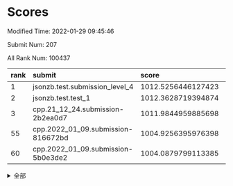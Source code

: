 # Scores

Modified Time: 2022-01-29 09:45:46

Submit Num: 207

All Rank Num: 100437

| rank |               submit               |       score        |       sigma        | pk_num |
| :--- | :--------------------------------- | :----------------- | :----------------- | :----- |
| 1    | jsonzb.test.submission_level_4     | 1012.5256446127423 | 0.7975094100699031 | 1942   |
| 2    | jsonzb.test.test_1                 | 1012.3628719394874 | 0.7888503214952794 | 1943   |
| 3    | cpp.21_12_24.submission-2b2ea0d7   | 1011.9844959885698 | 0.75949856530082   | 1936   |
| 55   | cpp.2022_01_09.submission-816672bd | 1004.9256395976398 | 0.7244709035778865 | 1946   |
| 60   | cpp.2022_01_09.submission-5b0e3de2 | 1004.0879799113385 | 0.7074680508863568 | 1940   |


<details>
<summary>全部</summary>

| rank |                 submit                 |       score        |       sigma        | pk_num |
| :--- | :------------------------------------- | :----------------- | :----------------- | :----- |
| 1    | jsonzb.test.submission_level_4         | 1012.5256446127423 | 0.7975094100699031 | 1942   |
| 2    | jsonzb.test.test_1                     | 1012.3628719394874 | 0.7888503214952794 | 1943   |
| 3    | cpp.21_12_24.submission-2b2ea0d7       | 1011.9844959885698 | 0.75949856530082   | 1936   |
| 4    | gobigger.level_3.submission_level_3_19 | 1011.1973065600008 | 0.7677916575064613 | 1945   |
| 5    | gobigger.level_3.submission_level_3_24 | 1011.1298902177234 | 0.7678896147609563 | 1942   |
| 6    | gobigger.level_3.submission_level_3_2  | 1011.1175310327269 | 0.7746045461186323 | 1942   |
| 7    | gobigger.level_3.submission_level_3_6  | 1011.0762516780876 | 0.7658614761507809 | 1942   |
| 8    | gobigger.level_3.submission_level_3_49 | 1010.980231909685  | 0.7700459195946507 | 1942   |
| 9    | gobigger.level_3.submission_level_3_18 | 1010.5353073170165 | 0.7709779597919069 | 1940   |
| 10   | gobigger.level_3.submission_level_3_12 | 1010.4445772345127 | 0.7464446594606474 | 1936   |
| 11   | gobigger.level_3.submission_level_3_10 | 1010.2852270026976 | 0.7601291149698213 | 1941   |
| 12   | gobigger.level_3.submission_level_3_17 | 1010.2791390685264 | 0.7621297022319492 | 1939   |
| 13   | gobigger.level_3.submission_level_3_4  | 1010.230123716231  | 0.7610324852820278 | 1941   |
| 14   | gobigger.level_3.submission_level_3_14 | 1010.116364445369  | 0.7503295590756098 | 1936   |
| 15   | gobigger.level_3.submission_level_3_34 | 1010.0917393652168 | 0.7518973667911234 | 1938   |
| 16   | gobigger.level_3.submission_level_3_41 | 1010.0862636735073 | 0.7722367997354579 | 1945   |
| 17   | gobigger.level_3.submission_level_3_46 | 1010.0506331865396 | 0.7591259852546919 | 1940   |
| 18   | gobigger.level_3.submission_level_3_45 | 1009.9968925898777 | 0.7796690979251032 | 1937   |
| 19   | gobigger.level_3.submission_level_3_37 | 1009.9802757550564 | 0.747057593924748  | 1938   |
| 20   | gobigger.level_3.submission_level_3_1  | 1009.9155831788551 | 0.763543394603775  | 1941   |
| 21   | gobigger.level_3.submission_level_3_38 | 1009.8974327172598 | 0.7768400832055123 | 1940   |
| 22   | gobigger.level_3.submission_level_3_13 | 1009.8714634768123 | 0.7456510475098816 | 1940   |
| 23   | gobigger.level_3.submission_level_3_32 | 1009.8583896358032 | 0.7602343146903503 | 1940   |
| 24   | gobigger.level_3.submission_level_3_47 | 1009.8453505134614 | 0.7512295371363618 | 1941   |
| 25   | gobigger.level_3.submission_level_3_33 | 1009.8310641972238 | 0.7533374342902757 | 1940   |
| 26   | gobigger.level_3.submission_level_3_0  | 1009.7940670009891 | 0.7581320984873255 | 1940   |
| 27   | gobigger.level_3.submission_level_3_7  | 1009.7763569766523 | 0.7572918235217079 | 1944   |
| 28   | gobigger.level_3.submission_level_3_44 | 1009.7422532489177 | 0.7553483734195626 | 1944   |
| 29   | gobigger.level_3.submission_level_3_22 | 1009.7403233790237 | 0.7547092555768564 | 1946   |
| 30   | gobigger.level_3.submission_level_3_23 | 1009.6883238856392 | 0.7436859907524547 | 1942   |
| 31   | gobigger.level_3.submission_level_3_40 | 1009.6787971961204 | 0.7565405645952287 | 1943   |
| 32   | gobigger.level_3.submission_level_3_9  | 1009.6336046992785 | 0.7484858363497219 | 1937   |
| 33   | gobigger.level_3.submission_level_3_3  | 1009.6316670820788 | 0.7382549765383505 | 1937   |
| 34   | gobigger.level_3.submission_level_3_21 | 1009.5492297213214 | 0.769905070035464  | 1935   |
| 35   | gobigger.level_3.submission_level_3_29 | 1009.5003053080366 | 0.7546290182083496 | 1932   |
| 36   | gobigger.level_3.submission_level_3_11 | 1009.4768915230862 | 0.7407984097157433 | 1948   |
| 37   | gobigger.level_3.submission_level_3_36 | 1009.4742960230994 | 0.7441167053635636 | 1939   |
| 38   | gobigger.level_3.submission_level_3_26 | 1009.4606105464783 | 0.7532405079002679 | 1939   |
| 39   | gobigger.level_3.submission_level_3_5  | 1009.4565747276731 | 0.7456229525660019 | 1944   |
| 40   | gobigger.level_3.submission_level_3_35 | 1009.4399001825179 | 0.7375247172240046 | 1940   |
| 41   | gobigger.level_3.submission_level_3_8  | 1009.4314148520407 | 0.7577219984734493 | 1940   |
| 42   | gobigger.level_3.submission_level_3_30 | 1009.3901615565065 | 0.750648121073808  | 1939   |
| 43   | gobigger.level_3.submission_level_3_25 | 1009.3089748824625 | 0.7729091873071997 | 1945   |
| 44   | gobigger.level_3.submission_level_3_42 | 1009.3082815812148 | 0.7626546394718487 | 1938   |
| 45   | gobigger.level_3.submission_level_3_43 | 1009.2816145388201 | 0.7583645945431045 | 1940   |
| 46   | gobigger.level_3.submission_level_3_15 | 1009.2061266319175 | 0.7300363114581474 | 1943   |
| 47   | gobigger.level_3.submission_level_3_48 | 1009.1516362984879 | 0.7521407933099927 | 1939   |
| 48   | gobigger.level_3.submission_level_3_28 | 1009.0810031364358 | 0.7390400381805617 | 1938   |
| 49   | gobigger.level_3.submission_level_3_16 | 1009.0781242441213 | 0.7472965652856939 | 1939   |
| 50   | gobigger.level_3.submission_level_3_39 | 1009.059461295475  | 0.7476366914198013 | 1938   |
| 51   | gobigger.level_3.submission_level_3_20 | 1008.7341301606908 | 0.7598489736116668 | 1944   |
| 52   | gobigger.level_3.submission_level_3_31 | 1008.6388011311451 | 0.7451989700708211 | 1941   |
| 53   | gobigger.level_3.submission_level_3_27 | 1008.6347712824426 | 0.7553142434275635 | 1942   |
| 54   | gobigger.level_1.submission_level_1_36 | 1005.1245773099123 | 0.724553938652181  | 1947   |
| 55   | cpp.2022_01_09.submission-816672bd     | 1004.9256395976398 | 0.7244709035778865 | 1946   |
| 56   | gobigger.level_1.submission_level_1_5  | 1004.9137996317172 | 0.7333829053990057 | 1939   |
| 57   | gobigger.level_1.submission_level_1_27 | 1004.823244477717  | 0.7183369204636156 | 1942   |
| 58   | gobigger.level_1.submission_level_1_6  | 1004.8205477673232 | 0.7201789159850274 | 1943   |
| 59   | gobigger.level_1.submission_level_1_44 | 1004.5712858352057 | 0.7172867114620727 | 1935   |
| 60   | cpp.2022_01_09.submission-5b0e3de2     | 1004.0879799113385 | 0.7074680508863568 | 1940   |
| 61   | gobigger.level_1.submission_level_1_21 | 1003.9979522268003 | 0.7343387681787763 | 1947   |
| 62   | gobigger.level_1.submission_level_1_33 | 1003.9800150279282 | 0.7243141507776718 | 1939   |
| 63   | gobigger.level_1.submission_level_1_13 | 1003.968110494747  | 0.7120868092479153 | 1936   |
| 64   | gobigger.level_1.submission_level_1_14 | 1003.9131842827522 | 0.7314866789405854 | 1940   |
| 65   | gobigger.level_1.submission_level_1_34 | 1003.8946481816198 | 0.7040981825090651 | 1943   |
| 66   | gobigger.level_1.submission_level_1_20 | 1003.8785651330538 | 0.7191342095183415 | 1940   |
| 67   | gobigger.level_1.submission_level_1_19 | 1003.8204908368583 | 0.7144368299894405 | 1941   |
| 68   | gobigger.level_1.submission_level_1_2  | 1003.8176892228671 | 0.7195649801397583 | 1946   |
| 69   | gobigger.level_1.submission_level_1_32 | 1003.7921110329783 | 0.7117181558617578 | 1939   |
| 70   | gobigger.level_1.submission_level_1_0  | 1003.7451339200976 | 0.7156350342037608 | 1942   |
| 71   | gobigger.level_1.submission_level_1_46 | 1003.6906345177199 | 0.7061161702514827 | 1943   |
| 72   | gobigger.level_1.submission_level_1_16 | 1003.6316342362443 | 0.7162541755412929 | 1943   |
| 73   | gobigger.level_1.submission_level_1_26 | 1003.6072880261374 | 0.7183438921871393 | 1944   |
| 74   | gobigger.level_1.submission_level_1_43 | 1003.5101196713022 | 0.7071708992092246 | 1943   |
| 75   | gobigger.level_1.submission_level_1_15 | 1003.4420953060917 | 0.7065820367916358 | 1944   |
| 76   | gobigger.level_1.submission_level_1_10 | 1003.3852495365106 | 0.7145265759388484 | 1938   |
| 77   | gobigger.level_1.submission_level_1_28 | 1003.2898034480935 | 0.710647221383319  | 1941   |
| 78   | gobigger.level_1.submission_level_1_48 | 1003.2790458615764 | 0.7255102544779637 | 1940   |
| 79   | gobigger.level_1.submission_level_1_9  | 1003.2169537595146 | 0.7124592369462232 | 1939   |
| 80   | gobigger.level_1.submission_level_1_25 | 1003.2146778162671 | 0.717018899203852  | 1939   |
| 81   | gobigger.level_1.submission_level_1_29 | 1003.1903797712139 | 0.7152840804780202 | 1940   |
| 82   | gobigger.level_1.submission_level_1_24 | 1003.1796036865103 | 0.7184158036653103 | 1945   |
| 83   | gobigger.level_1.submission_level_1_12 | 1003.122308098042  | 0.7163403650436525 | 1942   |
| 84   | gobigger.level_1.submission_level_1_11 | 1003.1101373426443 | 0.711602865720679  | 1938   |
| 85   | gobigger.level_1.submission_level_1_17 | 1003.1092024183201 | 0.7111790034002529 | 1941   |
| 86   | gobigger.level_1.submission_level_1_47 | 1002.9370964962876 | 0.7105147517771984 | 1939   |
| 87   | gobigger.level_1.submission_level_1_39 | 1002.8832452851395 | 0.7100178673700145 | 1939   |
| 88   | gobigger.level_1.submission_level_1_38 | 1002.8758891601985 | 0.7056935402217669 | 1938   |
| 89   | gobigger.level_1.submission_level_1_42 | 1002.8498403189747 | 0.7062276792434964 | 1944   |
| 90   | gobigger.level_1.submission_level_1_35 | 1002.8491779253001 | 0.7035495145689172 | 1947   |
| 91   | gobigger.level_1.submission_level_1_18 | 1002.7968967841687 | 0.7049183315766975 | 1938   |
| 92   | gobigger.level_1.submission_level_1_37 | 1002.7469709675913 | 0.7076443905870644 | 1945   |
| 93   | gobigger.level_1.submission_level_1_30 | 1002.7003541513294 | 0.7158502163935289 | 1937   |
| 94   | gobigger.level_1.submission_level_1_41 | 1002.6983100422408 | 0.7194034602377861 | 1937   |
| 95   | gobigger.level_1.submission_level_1_49 | 1002.6922682716698 | 0.7164443861945758 | 1944   |
| 96   | gobigger.level_1.submission_level_1_22 | 1002.6801070350331 | 0.7115303316756488 | 1948   |
| 97   | gobigger.level_1.submission_level_1_8  | 1002.6419961422191 | 0.7179039214588568 | 1945   |
| 98   | gobigger.level_1.submission_level_1_4  | 1002.5924508748875 | 0.7083883517211702 | 1947   |
| 99   | gobigger.level_1.submission_level_1_40 | 1002.5740789447758 | 0.7162375266148382 | 1942   |
| 100  | gobigger.level_1.submission_level_1_1  | 1002.5655218647855 | 0.7054817054888202 | 1937   |
| 101  | gobigger.level_1.submission_level_1_45 | 1002.5286109450615 | 0.7138728675917073 | 1941   |
| 102  | gobigger.level_1.submission_level_1_3  | 1002.3841146595114 | 0.7124448901775005 | 1942   |
| 103  | gobigger.level_1.submission_level_1_31 | 1002.2677082020855 | 0.7160487501007669 | 1939   |
| 104  | gobigger.level_1.submission_level_1_7  | 1002.0188763684043 | 0.7150547102931502 | 1937   |
| 105  | gobigger.level_1.submission_level_1_23 | 1001.0689950179926 | 0.7017499630409937 | 1938   |
| 106  | gobigger.random.submission_random_31   | 998.038491558532   | 0.70216482473404   | 1944   |
| 107  | gobigger.random.submission_random_35   | 997.4810015251136  | 0.7054295367854743 | 1937   |
| 108  | gobigger.random.submission_random_40   | 996.9744144120625  | 0.7132621285063317 | 1941   |
| 109  | gobigger.random.submission_random_22   | 996.937418475554   | 0.7162661389306327 | 1942   |
| 110  | gobigger.random.submission_random_37   | 996.9213689766782  | 0.7016000214872932 | 1943   |
| 111  | gobigger.random.submission_random_10   | 996.7802275499022  | 0.7177274781618743 | 1946   |
| 112  | gobigger.random.submission_random_15   | 996.7273719656795  | 0.709973532369413  | 1942   |
| 113  | gobigger.random.submission_random_29   | 996.7260209922795  | 0.7218203742133591 | 1939   |
| 114  | gobigger.random.submission_random_0    | 996.717846013385   | 0.716642596824785  | 1940   |
| 115  | gobigger.random.submission_random_47   | 996.5893520851198  | 0.713220991932596  | 1939   |
| 116  | gobigger.random.submission_random_17   | 996.4553688208417  | 0.6934476902003239 | 1940   |
| 117  | gobigger.random.submission_random_6    | 996.4323803645178  | 0.7163948905818338 | 1942   |
| 118  | gobigger.random.submission_random_38   | 996.4087610380789  | 0.697435150107803  | 1938   |
| 119  | gobigger.random.submission_random_41   | 996.2440835723597  | 0.7236682283198844 | 1940   |
| 120  | gobigger.random.submission_random_23   | 996.2064065359383  | 0.7120658135447847 | 1942   |
| 121  | gobigger.random.submission_random_16   | 996.1948473718664  | 0.7251912990695105 | 1943   |
| 122  | gobigger.random.submission_random_49   | 996.1863407712333  | 0.7008661351320774 | 1942   |
| 123  | gobigger.random.submission_random_33   | 996.1681028788411  | 0.7173304916345834 | 1937   |
| 124  | gobigger.random.submission_random_18   | 996.121786658849   | 0.7107172423812999 | 1937   |
| 125  | gobigger.random.submission_random_14   | 996.1142356791091  | 0.7070599102968513 | 1940   |
| 126  | gobigger.random.submission_random_44   | 996.1110523741193  | 0.7221457053076228 | 1943   |
| 127  | gobigger.random.submission_random_32   | 996.0145825657613  | 0.7235719855688949 | 1942   |
| 128  | gobigger.random.submission_random_7    | 996.0068793005643  | 0.7118005745393664 | 1940   |
| 129  | gobigger.random.submission_random_8    | 996.0052919452021  | 0.7155657576458864 | 1939   |
| 130  | gobigger.random.submission_random_36   | 995.9759597104279  | 0.7067729466536756 | 1941   |
| 131  | gobigger.random.submission_random_19   | 995.9614681519596  | 0.710017250546093  | 1941   |
| 132  | gobigger.random.submission_random_11   | 995.918241815307   | 0.7194931992269169 | 1941   |
| 133  | gobigger.random.submission_random_30   | 995.898039387645   | 0.7218125299621238 | 1942   |
| 134  | gobigger.random.submission_random_3    | 995.8613726323229  | 0.7029635232944038 | 1942   |
| 135  | gobigger.random.submission_random_43   | 995.8478288014085  | 0.7054336879965185 | 1940   |
| 136  | gobigger.random.submission_random_48   | 995.8120569591684  | 0.7004925200941222 | 1942   |
| 137  | gobigger.random.submission_random_45   | 995.7879509797948  | 0.6989418169126494 | 1938   |
| 138  | gobigger.random.submission_random_4    | 995.7032561570728  | 0.7109222818011551 | 1944   |
| 139  | gobigger.random.submission_random_21   | 995.6981870931841  | 0.7129784460905355 | 1942   |
| 140  | gobigger.random.submission_random_46   | 995.6814682461696  | 0.7092243095896675 | 1936   |
| 141  | gobigger.random.submission_random_2    | 995.6317939697137  | 0.7040688621048256 | 1937   |
| 142  | gobigger.random.submission_random_28   | 995.6212747789898  | 0.7112181100650721 | 1938   |
| 143  | gobigger.random.submission_random_9    | 995.5626673051626  | 0.7074575373913321 | 1939   |
| 144  | gobigger.random.submission_random_12   | 995.4898172542844  | 0.7099338370348159 | 1944   |
| 145  | gobigger.random.submission_random_42   | 995.4381242688555  | 0.7297953725162891 | 1939   |
| 146  | gobigger.random.submission_random_39   | 995.4097544286584  | 0.7019330578947277 | 1942   |
| 147  | gobigger.random.submission_random_24   | 995.4016283271394  | 0.7117222092386511 | 1937   |
| 148  | gobigger.random.submission_random_13   | 995.3688421813306  | 0.7317047576110787 | 1934   |
| 149  | gobigger.random.submission_random_25   | 995.3684725865783  | 0.7096238925664419 | 1939   |
| 150  | gobigger.random.submission_random_20   | 995.2609678605137  | 0.7074815855472523 | 1943   |
| 151  | gobigger.random.submission_random_34   | 995.1546920959365  | 0.7027843336885962 | 1942   |
| 152  | gobigger.random.submission_random_26   | 994.9688730693808  | 0.7177424271581961 | 1938   |
| 153  | gobigger.random.submission_random_27   | 994.8751048884151  | 0.7086730688808087 | 1944   |
| 154  | gobigger.random.submission_random_5    | 994.6296143480668  | 0.70675881507947   | 1943   |
| 155  | gobigger.level_2.submission_level_2_12 | 994.5099259288503  | 0.7455936446879874 | 1940   |
| 156  | gobigger.random.submission_random_1    | 994.1070719398101  | 0.7189196757124676 | 1943   |
| 157  | gobigger.level_2.submission_level_2_46 | 993.9707715938636  | 0.7234848213221671 | 1941   |
| 158  | gobigger.level_2.submission_level_2_3  | 993.8104909099471  | 0.7343945282485428 | 1940   |
| 159  | gobigger.level_2.submission_level_2_17 | 993.4516365569314  | 0.7222566444932537 | 1944   |
| 160  | gobigger.level_2.submission_level_2_0  | 993.1696048097036  | 0.7446245185441667 | 1943   |
| 161  | gobigger.level_2.submission_level_2_36 | 993.0978904561414  | 0.7412077128826999 | 1941   |
| 162  | gobigger.level_2.submission_level_2_1  | 993.0740767285521  | 0.7270487243858379 | 1943   |
| 163  | gobigger.level_2.submission_level_2_41 | 992.9980516896017  | 0.7321409278018648 | 1943   |
| 164  | gobigger.level_2.submission_level_2_42 | 992.9371206613297  | 0.759138793858838  | 1944   |
| 165  | gobigger.level_2.submission_level_2_4  | 992.8730281953397  | 0.7575774303225529 | 1938   |
| 166  | gobigger.level_2.submission_level_2_31 | 992.849994347298   | 0.7334661675194378 | 1944   |
| 167  | gobigger.level_2.submission_level_2_19 | 992.8403670300717  | 0.7236369425601481 | 1943   |
| 168  | gobigger.level_2.submission_level_2_40 | 992.6649210348271  | 0.7463142828745    | 1935   |
| 169  | gobigger.level_2.submission_level_2_27 | 992.5488328031875  | 0.7418741101897791 | 1940   |
| 170  | gobigger.level_2.submission_level_2_9  | 992.5326344755778  | 0.7302403073904509 | 1939   |
| 171  | gobigger.level_2.submission_level_2_30 | 992.4938909571224  | 0.7513156647043547 | 1945   |
| 172  | gobigger.level_2.submission_level_2_6  | 992.3699805909044  | 0.7432966806587776 | 1940   |
| 173  | gobigger.level_2.submission_level_2_47 | 992.368221809216   | 0.7314919487113383 | 1938   |
| 174  | gobigger.level_2.submission_level_2_37 | 992.3609138270931  | 0.7413880970082445 | 1942   |
| 175  | gobigger.level_2.submission_level_2_14 | 992.2526005742753  | 0.748298247039783  | 1936   |
| 176  | gobigger.level_2.submission_level_2_25 | 992.218590408511   | 0.7555566516104704 | 1944   |
| 177  | gobigger.level_2.submission_level_2_33 | 992.1737673534583  | 0.7581264101458289 | 1943   |
| 178  | gobigger.level_2.submission_level_2_26 | 992.1648441718696  | 0.7394702314733572 | 1944   |
| 179  | gobigger.level_2.submission_level_2_5  | 992.1487161089001  | 0.7545652276415937 | 1942   |
| 180  | gobigger.level_2.submission_level_2_48 | 992.1376355440733  | 0.7348949184039972 | 1941   |
| 181  | gobigger.level_2.submission_level_2_11 | 992.0361186059024  | 0.7577339077500469 | 1937   |
| 182  | gobigger.level_2.submission_level_2_15 | 992.0037674109597  | 0.7428525616827298 | 1937   |
| 183  | gobigger.level_2.submission_level_2_20 | 991.9141120691589  | 0.7533174010507631 | 1937   |
| 184  | gobigger.level_2.submission_level_2_35 | 991.8581609912038  | 0.7432481277999288 | 1946   |
| 185  | gobigger.level_2.submission_level_2_23 | 991.836303163554   | 0.7361973547005661 | 1941   |
| 186  | gobigger.level_2.submission_level_2_16 | 991.8069327222297  | 0.7334962840141861 | 1938   |
| 187  | gobigger.level_2.submission_level_2_39 | 991.7903282392812  | 0.7410676436865876 | 1939   |
| 188  | gobigger.level_2.submission_level_2_29 | 991.7516025053906  | 0.7443055217545933 | 1943   |
| 189  | gobigger.level_2.submission_level_2_13 | 991.6705690083559  | 0.7570316896208847 | 1940   |
| 190  | gobigger.level_2.submission_level_2_10 | 991.6423538876041  | 0.7452757130109978 | 1937   |
| 191  | gobigger.level_2.submission_level_2_44 | 991.5793838426531  | 0.7348317640995772 | 1938   |
| 192  | gobigger.level_2.submission_level_2_8  | 991.4970461818191  | 0.7578267525654666 | 1939   |
| 193  | gobigger.level_2.submission_level_2_28 | 991.454938329064   | 0.7372630483698734 | 1942   |
| 194  | gobigger.level_2.submission_level_2_18 | 991.3492014272931  | 0.7438116120556226 | 1935   |
| 195  | gobigger.level_2.submission_level_2_21 | 991.3192040140141  | 0.7584929353583572 | 1943   |
| 196  | gobigger.level_2.submission_level_2_32 | 991.2910815956064  | 0.7591033453288077 | 1944   |
| 197  | gobigger.level_2.submission_level_2_24 | 991.2906355980733  | 0.7577395245330513 | 1938   |
| 198  | gobigger.level_2.submission_level_2_49 | 991.1763080018225  | 0.7540669365535697 | 1945   |
| 199  | gobigger.level_2.submission_level_2_7  | 991.0660511598625  | 0.741116274252854  | 1947   |
| 200  | gobigger.level_2.submission_level_2_22 | 990.9566533438328  | 0.7520857365511308 | 1939   |
| 201  | gobigger.level_2.submission_level_2_43 | 990.8756357292933  | 0.7547203917394772 | 1936   |
| 202  | gobigger.level_2.submission_level_2_45 | 990.7360642348938  | 0.7494386985144025 | 1943   |
| 203  | gobigger.level_2.submission_level_2_34 | 990.0380787274795  | 0.7840098848297347 | 1945   |
| 204  | gobigger.level_2.submission_level_2_2  | 990.0366544473331  | 0.7677120162188106 | 1946   |
| 205  | gobigger.level_2.submission_level_2_38 | 989.9345264890671  | 0.7773394710919976 | 1941   |
| 206  | gobigger.none.submission_none_1        | 977.6967140925291  | 1.3268458266798335 | 1947   |
| 207  | gobigger.none.submission_none_0        | 975.5932855526489  | 1.4880153945950811 | 1934   |

</details>